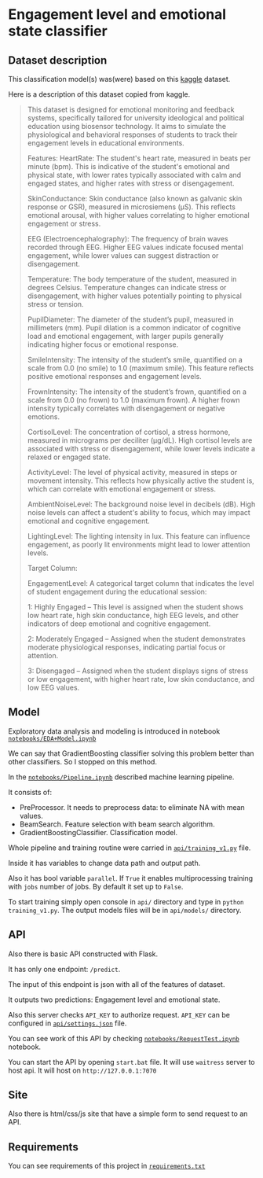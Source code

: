 # Engagement level and emotional state classifier

## Dataset description

This classification model(s) was(were) based on this [kaggle](https://www.kaggle.com/datasets/ziya07/emotional-monitoring-dataset) dataset.

Here is a description of this dataset copied from kaggle.

> This dataset is designed for emotional monitoring and feedback systems, specifically tailored for university ideological and political education using biosensor technology. It aims to simulate the physiological and behavioral responses of students to track their engagement levels in educational environments.
>
> Features:
> HeartRate: The student's heart rate, measured in beats per minute (bpm). This is indicative of the student's emotional and physical state, with lower rates typically associated with calm and engaged states, and higher rates with stress or disengagement.
> 
> SkinConductance: Skin conductance (also known as galvanic skin response or GSR), measured in microsiemens (µS). This reflects emotional arousal, with higher values correlating to higher emotional engagement or stress.
> 
> EEG (Electroencephalography): The frequency of brain waves recorded through EEG. Higher EEG values indicate focused mental engagement, while lower values can suggest distraction or disengagement.
>
> Temperature: The body temperature of the student, measured in degrees Celsius. Temperature changes can indicate stress or disengagement, with higher values potentially pointing to physical stress or tension.
> 
> PupilDiameter: The diameter of the student’s pupil, measured in millimeters (mm). Pupil dilation is a common indicator of cognitive load and emotional engagement, with larger pupils generally indicating higher focus or emotional response.
> 
> SmileIntensity: The intensity of the student’s smile, quantified on a scale from 0.0 (no smile) to 1.0 (maximum smile). This feature reflects positive emotional responses and engagement levels.
> 
> FrownIntensity: The intensity of the student’s frown, quantified on a scale from 0.0 (no frown) to 1.0 (maximum frown). A higher frown intensity typically correlates with disengagement or negative emotions.
> 
> CortisolLevel: The concentration of cortisol, a stress hormone, measured in micrograms per deciliter (µg/dL). High cortisol levels are associated with stress or disengagement, while lower levels indicate a relaxed or engaged state.
> 
> ActivityLevel: The level of physical activity, measured in steps or movement intensity. This reflects how physically active the student is, which can correlate with emotional engagement or stress.
> 
> AmbientNoiseLevel: The background noise level in decibels (dB). High noise levels can affect a student's ability to focus, which may impact emotional and cognitive engagement.
> 
> LightingLevel: The lighting intensity in lux. This feature can influence engagement, as poorly lit environments might lead to lower attention levels.
> 
> Target Column:
>
> EngagementLevel: A categorical target column that indicates the level of student engagement during the educational session:
> 
> 1: Highly Engaged – This level is assigned when the student shows low heart rate, high skin conductance, high EEG levels, and other indicators of deep emotional and cognitive engagement.
> 
> 2: Moderately Engaged – Assigned when the student demonstrates moderate physiological responses, indicating partial focus or attention.
> 
> 3: Disengaged – Assigned when the student displays signs of stress or low engagement, with higher heart rate, low skin conductance, and low EEG values.

## Model

Exploratory data analysis and modeling is introduced in notebook [`notebooks/EDA+Model.ipynb`](notebooks/EDA+Model.ipynb)

We can say that GradientBoosting classifier solving this problem better than other classifiers. So I stopped on this method.

In the [`notebooks/Pipeline.ipynb`](notebooks/Pipeline.ipynb) described machine learning pipeline.

It consists of:
- PreProcessor. It needs to preprocess data: to eliminate NA with mean values.
- BeamSearch. Feature selection with beam search algorithm.
- GradientBoostingClassifier. Classification model.

Whole pipeline and training routine were carried in [`api/training_v1.py`](api/training_v1.py) file.

Inside it has variables to change data path and output path.

Also it has bool variable `parallel`. If `True` it enables multiprocessing training with `jobs` number of jobs. By default it set up to `False`.

To start training simply open console in `api/` directory and type in `python training_v1.py`. The output models files will be in `api/models/` directory.

## API

Also there is basic API constructed with Flask.

It has only one endpoint: `/predict`.

The input of this endpoint is json with all of the features of dataset.

It outputs two predictions: Engagement level and emotional state.

Also this server checks `API_KEY` to authorize request. `API_KEY` can be configured in [`api/settings.json`](api/settings.json) file.

You can see work of this API by checking [`notebooks/RequestTest.ipynb`](notebooks/RequestTest.ipynb) notebook.

You can start the API by opening `start.bat` file. It will use `waitress` server to host api. It will host on `http://127.0.0.1:7070`

## Site

Also there is html/css/js site that have a simple form to send request to an API.

## Requirements

You can see requirements of this project in [`requirements.txt`](requirements.txt)
